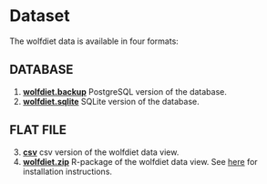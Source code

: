 # Dataset

The wolfdiet data is available in four formats: 

## DATABASE
1. **[wolfdiet.backup](https://github.com/andreacorra/wolfdiet/raw/master/data/wolfdiet_psql)** PostgreSQL version of the database. 
2. **[wolfdiet.sqlite](https://github.com/andreacorra/wolfdiet/raw/master/data/wolfdiet_sqlite)** SQLite version of the database.  

## FLAT FILE 
3. **[csv](https://github.com/andreacorra/wolfdiet/raw/master/data/wolfdiet_csv)** csv version of the wolfdiet data view.
4. **[wolfdiet.zip](https://github.com/andreacorra/wolfdiet/raw/master/data/wolfdiet_R)** R-package of the wolfdiet data view. See [here](https://github.com/andreacorra/wolfdiet/raw/master/data/wolfdiet_R) for installation instructions. 


